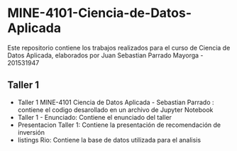 # MINE-4101-Ciencia-de-Datos-Aplicada

Este repositorio contiene los trabajos realizados para el curso de Ciencia de Datos Aplicada, elaborados por Juan Sebastian Parrado Mayorga - 201531947

## Taller 1

- Taller 1 MINE-4101 Ciencia de Datos Aplicada - Sebastian Parrado : contiene el codigo desarollado en un archivo de Jupyter Notebook
- Taller 1 - Enunciado: Contiene el enunciado del taller
- Presentacion Taller 1: Contiene la presentación de recomendación de inversión
- listings Rio: Contiene la base de datos utilizada para el analisis   
